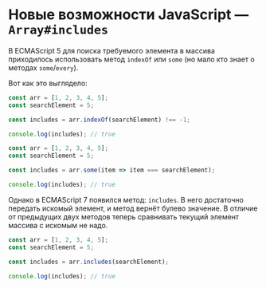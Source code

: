 # Новые возможности JavaScript — `Array#includes`

В ECMAScript 5 для поиска требуемого элемента в массива приходилось использовать
метод `indexOf` или `some` (но мало кто знает о методах `some`/`every`).

Вот как это выглядело:

```javascript
const arr = [1, 2, 3, 4, 5];
const searchElement = 5;

const includes = arr.indexOf(searchElement) !== -1;

console.log(includes); // true
```

```javascript
const arr = [1, 2, 3, 4, 5];
const searchElement = 5;

const includes = arr.some(item => item === searchElement);

console.log(includes); // true
```

Однако в ECMAScript 7 появился метод: `includes`. В него достаточно передать
искомый элемент, и метод вернёт булево значение. В отличие от предыдущих двух методов
теперь сравнивать текущий элемент массива с искомым не надо.

```javascript
const arr = [1, 2, 3, 4, 5];
const searchElement = 5;

const includes = arr.includes(searchElement);

console.log(includes); // true
```
